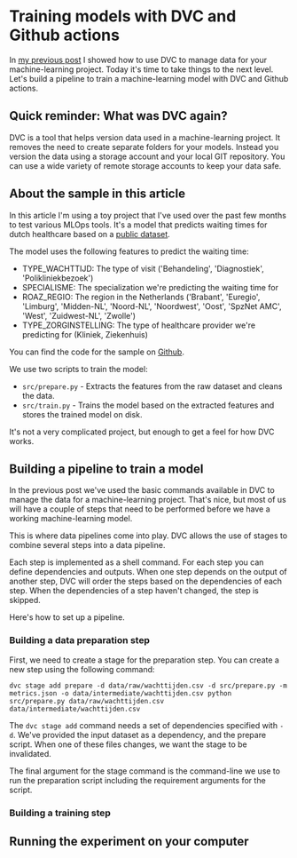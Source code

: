 # Training models with DVC and Github actions

In [my previous post][PREV_POST] I showed how to use DVC to manage data for your
machine-learning project. Today it's time to take things to the next level.
Let's build a pipeline to train a machine-learning model with DVC and Github
actions.

## Quick reminder: What was DVC again?

DVC is a tool that helps version data used in a machine-learning project.
It removes the need to create separate folders for your models. Instead you
version the data using a storage account and your local GIT repository. You can
use a wide variety of remote storage accounts to keep your data safe.

## About the sample in this article

In this article I'm using a toy project that I've used over the past few months
to test various MLOps tools. It's a model that predicts waiting times for dutch
healthcare based on a [public dataset][DATASET].

The model uses the following features to predict the waiting time:

- TYPE_WACHTTIJD: The type of visit ('Behandeling', 'Diagnostiek', 'Polikliniekbezoek')
- SPECIALISME: The specialization we're predicting the waiting time for
- ROAZ_REGIO: The region in the Netherlands ('Brabant', 'Euregio', 'Limburg', 'Midden-NL', 'Noord-NL', 'Noordwest', 'Oost', 'SpzNet AMC', 'West', 'Zuidwest-NL', 'Zwolle')
- TYPE_ZORGINSTELLING: The type of healthcare provider we're predicting for (Kliniek, Ziekenhuis)

You can find the code for the sample on [Github][DEMO_CODE].

We use two scripts to train the model:

* `src/prepare.py` - Extracts the features from the raw dataset and cleans the data.
* `src/train.py` - Trains the model based on the extracted features and stores the trained model on disk.

It's not a very complicated project, but enough to get a feel for how DVC works.

## Building a pipeline to train a model

In the previous post we've used the basic commands available in DVC to manage
the data for a machine-learning project. That's nice, but most of us will have
a couple of steps that need to be performed before we have a working
machine-learning model.

This is where data pipelines come into play. DVC allows the use of stages to
combine several steps into a data pipeline. 

Each step is implemented as a shell command. For each step you can define
dependencies and outputs. When one step depends on the output of another step,
DVC will order the steps based on the dependencies of each step. When the
dependencies of a step haven't changed, the step is skipped.

Here's how to set up a pipeline.

### Building a data preparation step

First, we need to create a stage for the preparation step. You can create a new
step using the following command:

```
dvc stage add prepare -d data/raw/wachttijden.csv -d src/prepare.py -m metrics.json -o data/intermediate/wachttijden.csv python src/prepare.py data/raw/wachttijden.csv data/intermediate/wachttijden.csv
```

The `dvc stage add` command needs a set of dependencies specified with `-d`. 
We've provided the input dataset as a dependency, and the prepare script. When
one of these files changes, we want the stage to be invalidated.

The final argument for the stage command is the command-line we use to run the
preparation script including the requirement arguments for the script.

### Building a training step

## Running the experiment on your computer


[PREV_POST]: https://fizzylogic.nl/2022/10/14/managing-machine-learning-datasets-with-dvc
[DATASET]: https://puc.overheid.nl/PUC/Handlers/DownloadDocument.ashx?identifier=PUC_656543_22&versienummer=1
[DEMO_CODE]: https://github.com/wmeints/dvc-demo